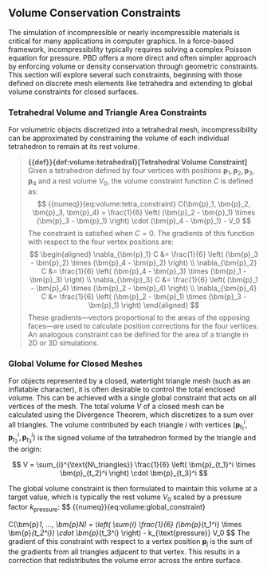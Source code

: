 ## Volume Conservation Constraints

The simulation of incompressible or nearly incompressible materials is critical for many applications in computer graphics. In a force-based framework, incompressibility typically requires solving a complex Poisson equation for pressure. PBD offers a more direct and often simpler approach by enforcing volume or density conservation through geometric constraints. This section will explore several such constraints, beginning with those defined on discrete mesh elements like tetrahedra and extending to global volume constraints for closed surfaces.

### Tetrahedral Volume and Triangle Area Constraints

For volumetric objects discretized into a tetrahedral mesh, incompressibility can be approximated by constraining the volume of each individual tetrahedron to remain at its rest volume.

> **{{def}}{def:volume:tetrahedral}[Tetrahedral Volume Constraint]**
> Given a tetrahedron defined by four vertices with positions $\bm{p}_1, \bm{p}_2, \bm{p}_3, \bm{p}_4$ and a rest volume $V_0$, the volume constraint function $C$ is defined as:
$$
{{numeq}}{eq:volume:tetra_constraint}
C(\bm{p}_1, \bm{p}_2, \bm{p}_3, \bm{p}_4) = \frac{1}{6} \left( (\bm{p}_2 - \bm{p}_1) \times (\bm{p}_3 - \bm{p}_1) \right) \cdot (\bm{p}_4 - \bm{p}_1) - V_0
$$
> The constraint is satisfied when $C=0$. The gradients of this function with respect to the four vertex positions are:
 $$
 \begin{aligned}
 \nabla_{\bm{p}_1} C &= \frac{1}{6} \left( (\bm{p}_3 - \bm{p}_2) \times (\bm{p}_4 - \bm{p}_2) \right) \\
 \nabla_{\bm{p}_2} C &= \frac{1}{6} \left( (\bm{p}_4 - \bm{p}_3) \times (\bm{p}_1 - \bm{p}_3) \right) \\
 \nabla_{\bm{p}_3} C &= \frac{1}{6} \left( (\bm{p}_1 - \bm{p}_4) \times (\bm{p}_2 - \bm{p}_4) \right) \\
 \nabla_{\bm{p}_4} C &= \frac{1}{6} \left( (\bm{p}_2 - \bm{p}_1) \times (\bm{p}_3 - \bm{p}_1) \right)
 \end{aligned}
 $$
> These gradients—vectors proportional to the areas of the opposing faces—are used to calculate position corrections for the four vertices. An analogous constraint can be defined for the area of a triangle in 2D or 3D simulations.

### Global Volume for Closed Meshes

For objects represented by a closed, watertight triangle mesh (such as an inflatable character), it is often desirable to control the total enclosed volume. This can be achieved with a single global constraint that acts on all vertices of the mesh. The total volume $V$ of a closed mesh can be calculated using the Divergence Theorem, which discretizes to a sum over all triangles. The volume contributed by each triangle $i$ with vertices $(\bm{p}_{t_1}^i, \bm{p}_{t_2}^i, \bm{p}_{t_3}^i)$ is the signed volume of the tetrahedron formed by the triangle and the origin:

$$
V = \sum_{i}^{\text{N\_triangles}} \frac{1}{6} \left( \bm{p}_{t_1}^i \times \bm{p}_{t_2}^i \right) \cdot \bm{p}_{t_3}^i
$$

The global volume constraint is then formulated to maintain this volume at a target value, which is typically the rest volume $V_0$ scaled by a pressure factor $k_{\text{pressure}}$:
$$
{{numeq}}{eq:volume:global_constraint}

C(\bm{p}_1, ..., \bm{p}_N) = \left( \sum_{i} \frac{1}{6} (\bm{p}_{t_1^i} \times \bm{p}_{t_2^i}) \cdot \bm{p}_{t_3^i} \right) - k_{\text{pressure}} V_0
$$
The gradient of this constraint with respect to a vertex position $\bm{p}_j$ is the sum of the gradients from all triangles adjacent to that vertex. This results in a correction that redistributes the volume error across the entire surface.
